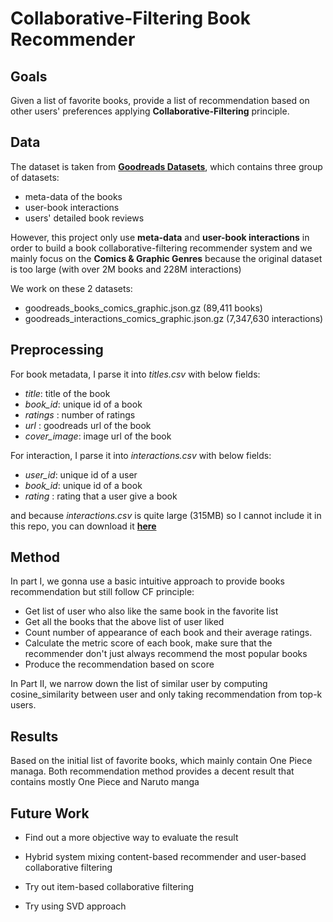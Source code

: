 # Collaborative-Filtering Book Recommender


## Goals

Given a list of favorite books, provide a list of recommendation based on other users' preferences applying **Collaborative-Filtering** principle.

## Data

The dataset is taken from __[Goodreads Datasets](https://sites.google.com/eng.ucsd.edu/ucsdbookgraph/home)__, which contains three group of datasets:
* meta-data of the books
* user-book interactions
* users' detailed book reviews

However, this project only use **meta-data** and **user-book interactions** in order to build a book collaborative-filtering recommender system and we mainly focus on the **Comics & Graphic Genres** because the original dataset is too large (with over 2M books and 228M interactions)

We work on these 2 datasets:
* goodreads_books_comics_graphic.json.gz (89,411 books)
* goodreads_interactions_comics_graphic.json.gz (7,347,630 interactions)

## Preprocessing

For book metadata, I parse it into *titles.csv* with below fields:
* *title*: title of the book
* *book_id*: unique id of a book
* *ratings* : number of ratings 
* *url* : goodreads url of the book
* *cover_image*: image url of the book

For interaction, I parse it into *interactions.csv* with below fields:
* *user_id*: unique id of a user
* *book_id*: unique id of a book
* *rating* : rating that a user give a book

and because *interactions.csv* is quite large (315MB) so I cannot include it in this repo, you can download it __[here](https://drive.google.com/file/d/1fey5xMQkP4k2bbPVpwn0DeQqx5CZpxZM/view?usp=sharing)__

## Method

In part I, we gonna use a basic intuitive approach to provide books recommendation but still follow CF principle:

* Get list of user who also like the same book in the favorite list
* Get all the books that the above list of user liked
* Count number of appearance of each book and their average ratings.
* Calculate the metric score of each book, make sure that the recommender don't just always recommend the most popular books
* Produce the recommendation based on score


In Part II, we narrow down the list of similar user by computing cosine_similarity between user and only taking recommendation from top-k users.

## Results

Based on the initial list of favorite books, which mainly contain One Piece managa. Both recommendation method provides a decent result that contains mostly One Piece and Naruto manga

## Future Work

* Find out a more objective way to evaluate the result

* Hybrid system mixing content-based recommender and user-based collaborative filtering

* Try out item-based collaborative filtering

* Try using SVD approach



